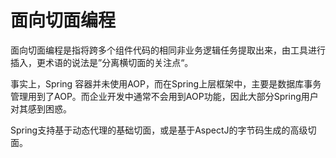 # 面向切面编程

面向切面编程是指将跨多个组件代码的相同非业务逻辑任务提取出来，由工具进行插入，更术语的说法是”分离横切面的关注点“。

事实上，Spring 容器并未使用AOP，而在Spring上层框架中，主要是数据库事务管理用到了AOP。而企业开发中通常不会用到AOP功能，因此大部分Spring用户对其感到困惑。

Spring支持基于动态代理的基础切面，或是基于AspectJ的字节码生成的高级切面。
